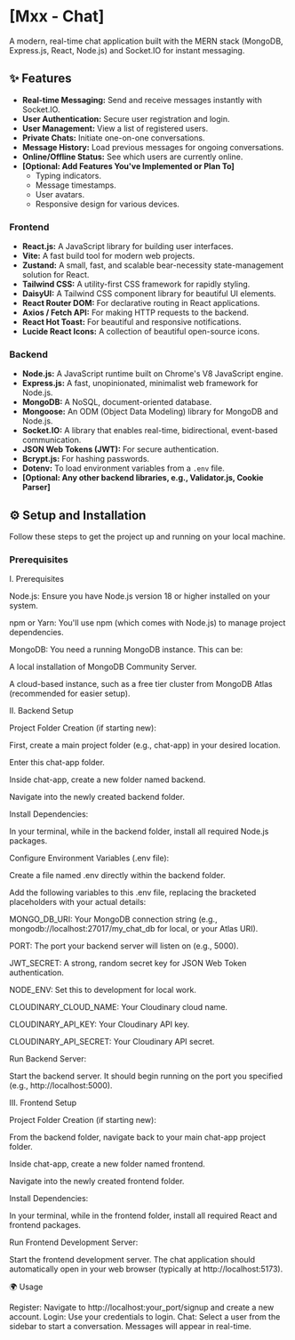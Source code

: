 # [Mxx - Chat]

A modern, real-time chat application built with the MERN stack (MongoDB, Express.js, React, Node.js) and Socket.IO for instant messaging.

## ✨ Features

* **Real-time Messaging:** Send and receive messages instantly with Socket.IO.
* **User Authentication:** Secure user registration and login.
* **User Management:** View a list of registered users.
* **Private Chats:** Initiate one-on-one conversations.
* **Message History:** Load previous messages for ongoing conversations.
* **Online/Offline Status:** See which users are currently online.
* **[Optional: Add Features You've Implemented or Plan To]**
    * Typing indicators.
    * Message timestamps.
    * User avatars.
    * Responsive design for various devices.


### Frontend
* **React.js:** A JavaScript library for building user interfaces.
* **Vite:** A fast build tool for modern web projects.
* **Zustand:** A small, fast, and scalable bear-necessity state-management solution for React.
* **Tailwind CSS:** A utility-first CSS framework for rapidly styling.
* **DaisyUI:** A Tailwind CSS component library for beautiful UI elements.
* **React Router DOM:** For declarative routing in React applications.
* **Axios / Fetch API:** For making HTTP requests to the backend.
* **React Hot Toast:** For beautiful and responsive notifications.
* **Lucide React Icons:** A collection of beautiful open-source icons.

### Backend
* **Node.js:** A JavaScript runtime built on Chrome's V8 JavaScript engine.
* **Express.js:** A fast, unopinionated, minimalist web framework for Node.js.
* **MongoDB:** A NoSQL, document-oriented database.
* **Mongoose:** An ODM (Object Data Modeling) library for MongoDB and Node.js.
* **Socket.IO:** A library that enables real-time, bidirectional, event-based communication.
* **JSON Web Tokens (JWT):** For secure authentication.
* **Bcrypt.js:** For hashing passwords.
* **Dotenv:** To load environment variables from a `.env` file.
* **[Optional: Any other backend libraries, e.g., Validator.js, Cookie Parser]**

## ⚙️ Setup and Installation

Follow these steps to get the project up and running on your local machine.

### Prerequisites
I. Prerequisites

Node.js: Ensure you have Node.js version 18 or higher installed on your system.

npm or Yarn: You'll use npm (which comes with Node.js) to manage project dependencies.

MongoDB: You need a running MongoDB instance. This can be:

A local installation of MongoDB Community Server.

A cloud-based instance, such as a free tier cluster from MongoDB Atlas (recommended for easier setup).

II. Backend Setup

Project Folder Creation (if starting new):

First, create a main project folder (e.g., chat-app) in your desired location.

Enter this chat-app folder.

Inside chat-app, create a new folder named backend.

Navigate into the newly created backend folder.

Install Dependencies:

In your terminal, while in the backend folder, install all required Node.js packages.

Configure Environment Variables (.env file):

Create a file named .env directly within the backend folder.

Add the following variables to this .env file, replacing the bracketed placeholders with your actual details:

MONGO_DB_URI: Your MongoDB connection string (e.g., mongodb://localhost:27017/my_chat_db for local, or your Atlas URI).

PORT: The port your backend server will listen on (e.g., 5000).

JWT_SECRET: A strong, random secret key for JSON Web Token authentication.

NODE_ENV: Set this to development for local work.

CLOUDINARY_CLOUD_NAME: Your Cloudinary cloud name.

CLOUDINARY_API_KEY: Your Cloudinary API key.

CLOUDINARY_API_SECRET: Your Cloudinary API secret.

Run Backend Server:

Start the backend server. It should begin running on the port you specified (e.g., http://localhost:5000).

III. Frontend Setup

Project Folder Creation (if starting new):

From the backend folder, navigate back to your main chat-app project folder.

Inside chat-app, create a new folder named frontend.

Navigate into the newly created frontend folder.

Install Dependencies:

In your terminal, while in the frontend folder, install all required React and frontend packages.

Run Frontend Development Server:

Start the frontend development server. The chat application should automatically open in your web browser (typically at http://localhost:5173).

🌍 Usage
  
  Register: Navigate to http://localhost:your_port/signup and create a new account.
  Login: Use your credentials to login.
  Chat: Select a user from the sidebar to start a conversation. Messages will appear in real-time.
